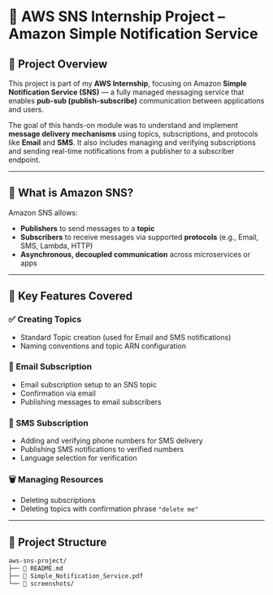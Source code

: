 # 📣 AWS SNS Internship Project – Amazon Simple Notification Service

## 📖 Project Overview

This project is part of my **AWS Internship**, focusing on Amazon **Simple Notification Service (SNS)** — a fully managed messaging service that enables **pub-sub (publish-subscribe)** communication between applications and users.

The goal of this hands-on module was to understand and implement **message delivery mechanisms** using topics, subscriptions, and protocols like **Email** and **SMS**. It also includes managing and verifying subscriptions and sending real-time notifications from a publisher to a subscriber endpoint.

---

## 🔑 What is Amazon SNS?

Amazon SNS allows:
- **Publishers** to send messages to a **topic**
- **Subscribers** to receive messages via supported **protocols** (e.g., Email, SMS, Lambda, HTTP)
- **Asynchronous, decoupled communication** across microservices or apps

---

## 💼 Key Features Covered

### ✅ Creating Topics
- Standard Topic creation (used for Email and SMS notifications)
- Naming conventions and topic ARN configuration

### 📩 Email Subscription
- Email subscription setup to an SNS topic
- Confirmation via email
- Publishing messages to email subscribers

### 📱 SMS Subscription
- Adding and verifying phone numbers for SMS delivery
- Publishing SMS notifications to verified numbers
- Language selection for verification

### 🗑️ Managing Resources
- Deleting subscriptions
- Deleting topics with confirmation phrase `"delete me"`

---

## 📂 Project Structure

```bash
aws-sns-project/
├── 📄 README.md
├── 📄 Simple_Notification_Service.pdf  
└── 📁 screenshots/                     
